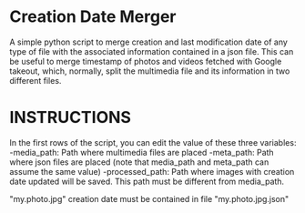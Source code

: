 # Creation Date Merger
A simple python script to merge creation and last modification date of any type of file with the associated information contained in a json file.
This can be useful to merge timestamp of photos and videos fetched with Google takeout, which, normally, split the multimedia file and its information in two different files.

# INSTRUCTIONS
In the first rows of the script, you can edit the value of these three variables:
-media_path: Path where multimedia files are placed
-meta_path: Path where json files are placed (note that media_path and meta_path can assume the same value)
-processed_path: Path where images with creation date updated will be saved. This path must be different from media_path.

"my.photo.jpg" creation date must be contained in file "my.photo.jpg.json"
